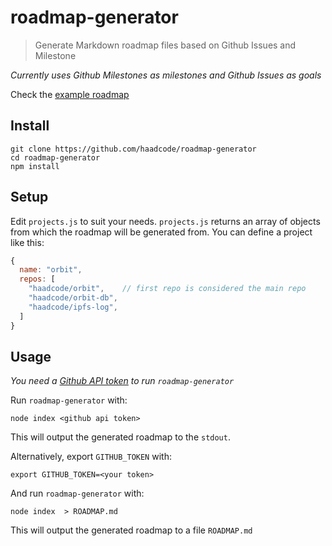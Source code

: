 # roadmap-generator

> Generate Markdown roadmap files based on Github Issues and Milestone

*Currently uses Github Milestones as milestones and Github Issues as goals*

Check the [example roadmap](https://github.com/haadcode/roadmap-generator/blob/master/example/ROADMAP.md#ipfs-roadmap)
## Install
```
git clone https://github.com/haadcode/roadmap-generator
cd roadmap-generator
npm install
```

## Setup 

Edit `projects.js` to suit your needs. `projects.js` returns an array of objects from which the roadmap will be generated from. You can define a project like this:

```javascript
{
  name: "orbit",
  repos: [
    "haadcode/orbit",    // first repo is considered the main repo
    "haadcode/orbit-db",
    "haadcode/ipfs-log",
  ]
}
```

## Usage

*You need a [Github API token](https://help.github.com/articles/creating-an-access-token-for-command-line-use/) to run `roadmap-generator`*

Run `roadmap-generator` with:

```
node index <github api token>
```

This will output the generated roadmap to the `stdout`. 

Alternatively, export `GITHUB_TOKEN` with:

```
export GITHUB_TOKEN=<your token>
```

And run `roadmap-generator` with:

```
node index  > ROADMAP.md
```

This will output the generated roadmap to a file `ROADMAP.md`

